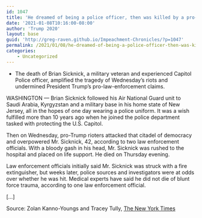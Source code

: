 ```yaml
---
id: 1047
title: 'He dreamed of being a police officer, then was killed by a pro-Trump mob'
date: '2021-01-08T10:16:00-08:00'
author: 'Trump 2020'
layout: base
guid: 'http://greg-raven.github.io/Impeachment-Chronicles/?p=1047'
permalink: /2021/01/08/he-dreamed-of-being-a-police-officer-then-was-killed-by-a-pro-trump-mob/
categories:
    - Uncategorized
---
```


- The death of Brian Sicknick, a military veteran and experienced Capitol Police officer, amplified the tragedy of Wednesday’s riots and undermined President Trump’s pro-law-enforcement claims.

WASHINGTON — Brian Sicknick followed his Air National Guard unit to Saudi Arabia, Kyrgyzstan and a military base in his home state of New Jersey, all in the hopes of one day wearing a police uniform. It was a wish fulfilled more than 10 years ago when he joined the police department tasked with protecting the U.S. Capitol.

Then on Wednesday, pro-Trump rioters attacked that citadel of democracy and overpowered Mr. Sicknick, 42, according to two law enforcement officials. With a bloody gash in his head, Mr. Sicknick was rushed to the hospital and placed on life support. He died on Thursday evening.

Law enforcement officials initially said Mr. Sicknick was struck with a fire extinguisher, but weeks later, police sources and investigators were at odds over whether he was hit. Medical experts have said he did not die of blunt force trauma, according to one law enforcement official.

\[…\]

Source: Zolan Kanno-Youngs and Tracey Tully, [The New York Times](https://www.nytimes.com/2021/01/08/us/politics/police-officer-killed-capitol.html)